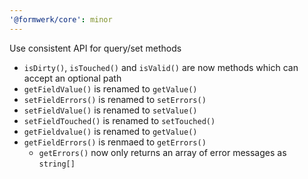 ```yaml
---
'@formwerk/core': minor
---
```


Use consistent API for query/set methods
- `isDirty()`, `isTouched()` and `isValid()` are now methods which can accept an optional path
- `getFieldValue()` is renamed to `getValue()`
- `setFieldErrors()` is renamed to `setErrors()`
- `setFieldValue()` is renamed to `setValue()`
- `setFieldTouched()` is renamed to `setTouched()`
- `getFieldvalue()` is renamed to `getValue()`
- `getFieldErrors()` is renmaed to `getErrors()`
    - `getErrors()` now only returns an array of error messages as `string[]`
